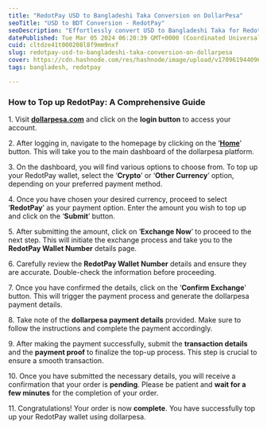```yaml
---
title: "RedotPay USD to Bangladeshi Taka Conversion on DollarPesa"
seoTitle: "USD to BDT Conversion - RedotPay"
seoDescription: "Effortlessly convert USD to Bangladeshi Taka for RedotPay on DollarPesa with our step-by-step guide. Quick, secure top-up process"
datePublished: Tue Mar 05 2024 06:20:39 GMT+0000 (Coordinated Universal Time)
cuid: cltdze41t000208l8f9mm9nxf
slug: redotpay-usd-to-bangladeshi-taka-conversion-on-dollarpesa
cover: https://cdn.hashnode.com/res/hashnode/image/upload/v1709619440961/a6e71ede-87d8-47e3-85b2-55f48cc688a9.jpeg
tags: bangladesh, redotpay

---
```


### **How to Top up RedotPay: A Comprehensive Guide**

1\. Visit [**dollarpesa.com**](https://app.dollarpesa.com/user/login) and click on the **login button** to access your account.

  
2\. After logging in, navigate to the homepage by clicking on the ‘[**Home**](https://app.dollarpesa.com/)’ button. This will take you to the main dashboard of the dollarpesa platform.

3\. On the dashboard, you will find various options to choose from. To top up your RedotPay wallet, select the ‘**Crypto**’ or ‘**Other Currency**’ option, depending on your preferred payment method.

4\. Once you have chosen your desired currency, proceed to select ‘**RedotPay**’ as your payment option. Enter the amount you wish to top up and click on the ‘**Submit**’ button.

5\. After submitting the amount, click on ‘**Exchange Now**’ to proceed to the next step. This will initiate the exchange process and take you to the **RedotPay Wallet Number** details page.

6\. Carefully review the **RedotPay Wallet Number** details and ensure they are accurate. Double-check the information before proceeding.

7\. Once you have confirmed the details, click on the ‘**Confirm Exchange**’ button. This will trigger the payment process and generate the dollarpesa payment details.

8\. Take note of the **dollarpesa payment details** provided. Make sure to follow the instructions and complete the payment accordingly.

9\. After making the payment successfully, submit the **transaction details** and the **payment proof** to finalize the top-up process. This step is crucial to ensure a smooth transaction.

10\. Once you have submitted the necessary details, you will receive a confirmation that your order is **pending**. Please be patient and **wait for a few minutes** for the completion of your order.

11\. Congratulations! Your order is now **complete**. You have successfully top up your RedotPay wallet using dollarpesa.